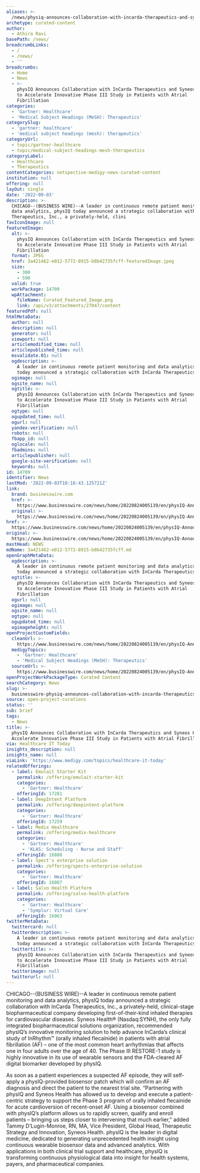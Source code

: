 ```yaml
---
aliases: >-
  /news/physiq-announces-collaboration-with-incarda-therapeutics-and-syneos-health-to-accelerate-innovative-phase-iii-study-in-patients-with-atrial-fibrillati
archetype: curated-content
author:
  - Athira Ravi
basePath: /news/
breadcrumbLinks:
  - /
  - /news/
  - ''
breadcrumbs:
  - Home
  - News
  - >-
    physIQ Announces Collaboration with InCarda Therapeutics and Syneos Health
    to Accelerate Innovative Phase III Study in Patients with Atrial
    Fibrillation
categories:
  - 'Gartner: Healthcare'
  - 'Medical Subject Headings (MeSH): Therapeutics'
categorySlug:
  - 'gartner: healthcare'
  - 'medical subject headings (mesh): therapeutics'
categoryUrl:
  - topic/gartner-healthcare
  - topic/medical-subject-headings-mesh-therapeutics
categoryLabel:
  - Healthcare
  - Therapeutics
contentCategories: netspective-medigy-news-curated-content
institution: null
offering: null
layOut: single
date: '2022-09-03'
description: >-
  CHICAGO--(BUSINESS WIRE)--A leader in continuous remote patient monitoring and
  data analytics, physIQ today announced a strategic collaboration with InCarda
  Therapeutics, Inc., a privately-held, clini
favIconImage: null
featuredImage:
  alt: >-
    physIQ Announces Collaboration with InCarda Therapeutics and Syneos Health
    to Accelerate Innovative Phase III Study in Patients with Atrial
    Fibrillation
  format: JPEG
  href: 3a421462-e012-5772-8915-b0b42735fcff-featuredImage.jpeg
  size:
    - 300
    - 590
  valid: true
  workPackage: 14709
  wpAttachment:
    fileName: Curated_Featured_Image.png
    link: /api/v3/attachments/27047/content
featuredPdf: null
htmlMetaData:
  author: null
  description: null
  generator: null
  viewport: null
  articlemodified_time: null
  articlepublished_time: null
  msvalidate.01: null
  ogdescription: >-
    A leader in continuous remote patient monitoring and data analytics, physIQ
    today announced a strategic collaboration with InCarda Therapeutics, Inc.,
  ogimage: null
  ogsite_name: null
  ogtitle: >-
    physIQ Announces Collaboration with InCarda Therapeutics and Syneos Health
    to Accelerate Innovative Phase III Study in Patients with Atrial
    Fibrillation
  ogtype: null
  ogupdated_time: null
  ogurl: null
  yandex-verification: null
  robots: null
  fbapp_id: null
  oglocale: null
  fbadmins: null
  articlepublisher: null
  google-site-verification: null
  keywords: null
id: 14709
identifier: News
lastMod: '2022-09-03T10:16:43.125721Z'
link:
  brand: businesswire.com
  href: >-
    https://www.businesswire.com/news/home/20220824005139/en/physIQ-Announces-Collaboration-with-InCarda-Therapeutics-and-Syneos-Health-to-Accelerate-Innovative-Phase-III-Study-in-Patients-with-Atrial-Fibrillation
  original: >-
    https://www.businesswire.com/news/home/20220824005139/en/physIQ-Announces-Collaboration-with-InCarda-Therapeutics-and-Syneos-Health-to-Accelerate-Innovative-Phase-III-Study-in-Patients-with-Atrial-Fibrillation
href: >-
  https://www.businesswire.com/news/home/20220824005139/en/physIQ-Announces-Collaboration-with-InCarda-Therapeutics-and-Syneos-Health-to-Accelerate-Innovative-Phase-III-Study-in-Patients-with-Atrial-Fibrillation
original: >-
  https://www.businesswire.com/news/home/20220824005139/en/physIQ-Announces-Collaboration-with-InCarda-Therapeutics-and-Syneos-Health-to-Accelerate-Innovative-Phase-III-Study-in-Patients-with-Atrial-Fibrillation
mastHead: NEWS
mdName: 3a421462-e012-5772-8915-b0b42735fcff.md
openGraphMetaData:
  ogdescription: >-
    A leader in continuous remote patient monitoring and data analytics, physIQ
    today announced a strategic collaboration with InCarda Therapeutics, Inc.,
  ogtitle: >-
    physIQ Announces Collaboration with InCarda Therapeutics and Syneos Health
    to Accelerate Innovative Phase III Study in Patients with Atrial
    Fibrillation
  ogurl: null
  ogimage: null
  ogsite_name: null
  ogtype: null
  ogupdated_time: null
  ogimageheight: null
openProjectCustomFields:
  cleanUrl: >-
    https://www.businesswire.com/news/home/20220824005139/en/physIQ-Announces-Collaboration-with-InCarda-Therapeutics-and-Syneos-Health-to-Accelerate-Innovative-Phase-III-Study-in-Patients-with-Atrial-Fibrillation
  medigyTopics:
    - 'Gartner: Healthcare'
    - 'Medical Subject Headings (MeSH): Therapeutics'
  sourceUrl: >-
    https://www.businesswire.com/news/home/20220824005139/en/physIQ-Announces-Collaboration-with-InCarda-Therapeutics-and-Syneos-Health-to-Accelerate-Innovative-Phase-III-Study-in-Patients-with-Atrial-Fibrillation
openProjectWorkPackageType: Curated Content
searchCategory: News
slug: >-
  businesswire-physiq-announces-collaboration-with-incarda-therapeutics-and-syneos-health-to-accelerate-innovative-phase-iii-study-in-patients-with-atrial-fibrillati
source: open-project-curations
status: ''
sub: brief
tags:
  - News
title: >-
  physIQ Announces Collaboration with InCarda Therapeutics and Syneos Health to
  Accelerate Innovative Phase III Study in Patients with Atrial Fibrillation
via: Healthcare IT Today
insights_description: null
insights_name: null
viaLink: 'https://www.medigy.com/topics/healthcare-it-today'
relatedOfferings:
  - label: Emulait Starter Kit
    permalink: /offering/emulait-starter-kit
    categories:
      - 'Gartner: Healthcare'
    offeringId: 17281
  - label: DeepIntent Platform
    permalink: /offering/deepintent-platform
    categories:
      - 'Gartner: Healthcare'
    offeringId: 17259
  - label: Medix Healthcare
    permalink: /offering/medix-healthcare
    categories:
      - 'Gartner: Healthcare'
      - 'KLAS: Scheduling - Nurse and Staff'
    offeringId: 16888
  - label: Spect's enterprise solution
    permalink: /offering/spects-enterprise-solution
    categories:
      - 'Gartner: Healthcare'
    offeringId: 16087
  - label: Salvo Health Platform
    permalink: /offering/salvo-health-platform
    categories:
      - 'Gartner: Healthcare'
      - 'Symplur: Virtual Care'
    offeringId: 16063
twitterMetaData:
  twittercard: null
  twitterdescription: >-
    A leader in continuous remote patient monitoring and data analytics, physIQ
    today announced a strategic collaboration with InCarda Therapeutics, Inc.,
  twittertitle: >-
    physIQ Announces Collaboration with InCarda Therapeutics and Syneos Health
    to Accelerate Innovative Phase III Study in Patients with Atrial
    Fibrillation
  twitterimage: null
  twitterurl: null
---
```

<p>CHICAGO--(BUSINESS WIRE)--A leader in continuous remote patient monitoring and data analytics, physIQ today announced a strategic collaboration with InCarda Therapeutics, Inc., a privately-held, clinical-stage biopharmaceutical company developing first-of-their-kind inhaled therapies for cardiovascular diseases.
Syneos Health® (Nasdaq:SYNH), the only fully integrated biopharmaceutical solutions organization, recommended physIQ’s innovative monitoring solution to help advance InCarda’s clinical study of InRhythm™ (orally inhaled flecainide) in patients with atrial fibrillation (AF) – one of the most common heart arrhythmias that affects one in four adults over the age of 40.
The Phase III RESTORE-1 study is highly innovative in its use of wearable sensors and the FDA-cleared AF digital biomarker developed by physIQ.
</p><p>As soon as a patient experiences a suspected AF episode, they will self-apply a physIQ-provided biosensor patch which will confirm an AF diagnosis and direct the patient to the nearest trial site.
“Partnering with physIQ and Syneos Health has allowed us to develop and execute a patient-centric strategy to support the Phase 3 program of orally inhaled flecainide for acute cardioversion of recent-onset AF.
Using a biosensor combined with physIQ’s platform allows us to rapidly screen, qualify and enroll patients – bringing us steps closer to intervening that much earlier,” added Tammy D’Lugin-Monroe, RN, MA, Vice President, Global Head, Therapeutic Strategy and Innovation, Syneos Health.
physIQ is the leader in digital medicine, dedicated to generating unprecedented health insight using continuous wearable biosensor data and advanced analytics.
With applications in both clinical trial support and healthcare, physIQ is transforming continuous physiological data into insight for health systems, payers, and pharmaceutical companies.</p>